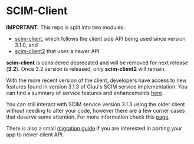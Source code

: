 SCIM-Client
===========

**IMPORTANT:**
This repo is split into two modules:

* [scim-client](scim-client), which follows the client side API being used since version 3.1.0, and
* [scim-client2](scim-client2) that uses a newer API

**scim-client** is considered deprecated and will be removed for next release (**3.2**). Once 3.2 version is released, only **scim-client2** will remain.

With the more recent version of the client, developers have access to new features found in version 3.1.3 of Gluu's SCIM service implementation. You can find a summary of service features and enhancements [here](https://gluu.org/docs/ce/3.1.3/user-management/scim-new-features/).

You can still interact with SCIM service version 3.1.3 using the older client without needing to alter your code, however there are a few corner cases that deserve some attention. For more information check this [page](https://gluu.org/docs/ce/3.1.3/user-management/scim-new-features/#are-there-any-special-cases-to-account-if-still-using-older-client).

There is also a small [migration guide](https://gluu.org/docs/ce/3.1.3/user-management/scim-new-features/#how-to-migrate-my-current-code-to-use-the-newer-scim-client-api) if you are interested in porting your app to newer client API.
